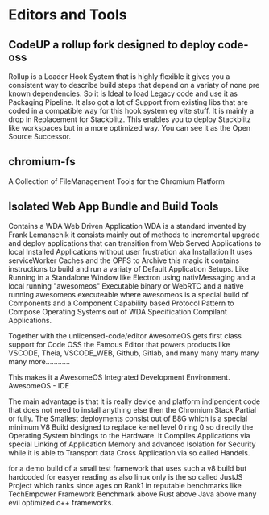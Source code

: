 # Editors and Tools

## CodeUP a rollup fork designed to deploy code-oss
Rollup is a Loader Hook System that is highly flexible it gives you a consistent way to describe build steps that depend on
a variaty of none pre known dependencies. So it is Ideal to load Legacy code and use it as Packaging Pipeline. It also got
a lot of Support from existing libs that are coded in a compatible way for this hook system eg vite stuff. It is mainly a
drop in Replacement for Stackblitz. This enables you to deploy Stackblitz like workspaces but in a more optimized way.
You can see it as the Open Source Successor. 

## chromium-fs 
A Collection of FileManagement Tools for the Chromium Platform

## Isolated Web App Bundle and Build Tools
Contains a WDA Web Driven Application WDA is a standard invented by Frank Lemanschik it consists mainly out of methods to incremental upgrade 
and deploy applications that can transition from Web Served Applications to local Installed Applications without user frustration aka Installation
It uses serviceWorker Caches and the OPFS to Archive this magic it contains instructions to build and run a variaty of Default Application
Setups. Like Running in a Standalone Window like Electron using nativMessaging and a local running "awesomeos" Executable binary or WebRTC and a 
native running awesomeos executeable where awesomeos is a special build of Components and a Component Capability based Protocol Pattern to 
Compose Operating Systems out of WDA Specification Compilant Applications. 

Together with the unlicensed-code/editor AwesomeOS gets first class support for Code OSS the Famous Editor that powers products like
VSCODE, Theia, VSCODE_WEB, Github, Gitlab, and many many many many many more............

This makes it a AwesomeOS Integrated Development Environment. AwesomeOS - IDE

The main advantage is that it is really device and platform indipendent code that does not need to install anything else then the Chromium Stack
Partial or fully. The Smallest deployments consist out of B8G which is a special minimum V8 Build designed to replace kernel level 0 ring 0 so 
directly the Operating System bindings to the Hardware. It Compiles Applications via special Linking of Application Memory and advanced Isolation
for Security while it is able to Transport data Cross Application via so called Handels. 

for a demo build of a small test framework that uses such a v8 build but hardcoded for easyer reading as also linux only is the so called JustJS Project which ranks since ages 
on Rank1 in reputable benchmarks like TechEmpower Framework Benchmark above Rust above Java above many evil optimized c++ frameworks.



